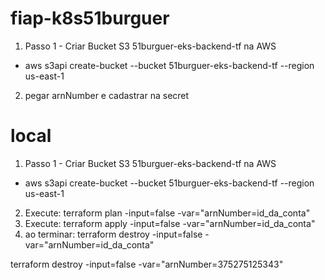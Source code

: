 # fiap-k8s51burguer

1. Passo 1 - Criar Bucket S3 51burguer-eks-backend-tf na AWS
 - aws s3api create-bucket --bucket 51burguer-eks-backend-tf --region us-east-1 
2. pegar arnNumber e cadastrar na secret



# local

1. Passo 1 - Criar Bucket S3 51burguer-eks-backend-tf na AWS
 - aws s3api create-bucket --bucket 51burguer-eks-backend-tf --region us-east-1
2. Execute: terraform plan -input=false -var="arnNumber=id_da_conta"
3. Execute: terraform apply -input=false -var="arnNumber=id_da_conta"
4. ao terminar: terraform destroy -input=false -var="arnNumber=id_da_conta"

terraform destroy -input=false -var="arnNumber=375275125343"